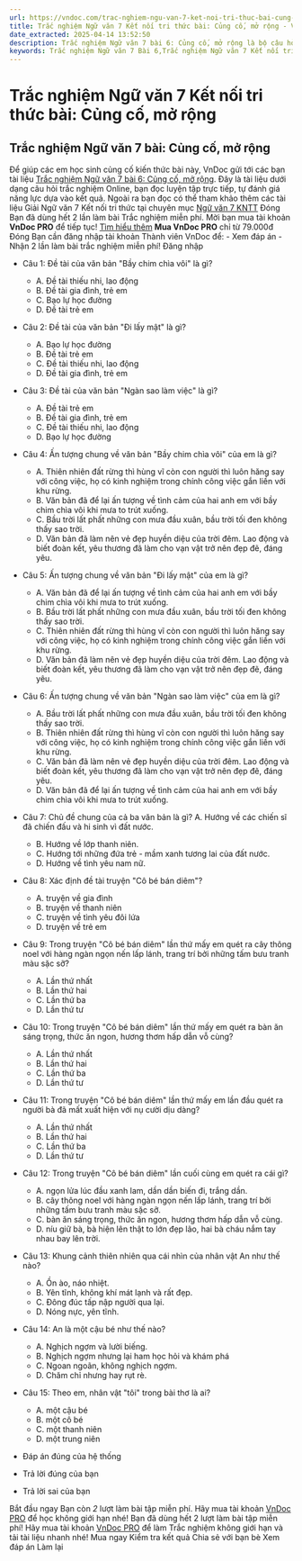 ```yaml
---
url: https://vndoc.com/trac-nghiem-ngu-van-7-ket-noi-tri-thuc-bai-cung-co-mo-rong-329260
title: Trắc nghiệm Ngữ văn 7 Kết nối tri thức bài: Củng cố, mở rộng - VnDoc.com
date_extracted: 2025-04-14 13:52:50
description: Trắc nghiệm Ngữ văn 7 bài 6: Củng cố, mở rộng là bộ câu hỏi trắc nghiệm khách quan liên quan đến nội dung trong chương trình Ngữ văn 7 Kết nối tri thức
keywords: Trắc nghiệm Ngữ văn 7 Bài 6,Trắc nghiệm Ngữ văn 7 Kết nối tri thức Bài 6,Trắc nghiệm văn 7 Kết nối tri thức,Trắc nghiệm Ngữ văn 7 bài Củng cố,mở rộng,Trắc nghiệm Ngữ văn 7 KNTT,Củng cố,Ngữ văn 7 KNTT,Ngữ văn 7 bài 6 kntt
---
```


# Trắc nghiệm Ngữ văn 7 Kết nối tri thức bài: Củng cố, mở rộng
## **Trắc nghiệm Ngữ văn 7 bài: Củng cố, mở rộng**
Để giúp các em học sinh củng cố kiến thức bài này, VnDoc gửi tới các bạn tài liệu [Trắc nghiệm Ngữ văn 7 bài 6: Củng cố, mở rộng](<https://vndoc.com/trac-nghiem-ngu-van-7-ket-noi-tri-thuc-bai-cung-co-mo-rong-329260>). Đây là tài liệu dưới dạng câu hỏi trắc nghiệm Online, bạn đọc luyện tập trực tiếp, tự đánh giá năng lực dựa vào kết quả.
Ngoài ra bạn đọc có thể tham khảo thêm các tài liệu Giải Ngữ văn 7 Kết nối tri thức tại chuyên mục [Ngữ văn 7 KNTT](<https://vndoc.com/ngu-van-7-kntt-tap1>)
Đóng
Bạn đã dùng hết 2 lần làm bài Trắc nghiệm miễn phí. Mời bạn mua tài khoản **VnDoc PRO** để tiếp tục\! [Tìm hiểu thêm](</pro>)
**Mua VnDoc PRO** chỉ từ 79.000đ
Đóng
Bạn cần đăng nhập tài khoản Thành viên VnDoc để:
\- Xem đáp án
\- Nhận 2 lần làm bài trắc nghiệm miễn phí\!
Đăng nhập 
  * Câu 1: Đề tài của văn bản "Bầy chim chìa vôi" là gì?
    * A. Đề tài thiếu nhi, lao động
    * B. Đề tài gia đình, trẻ em
    * C. Bạo lự học đường
    * D. Đề tài trẻ em
  * Câu 2: Đề tài của văn bản "Đi lấy mật" là gì?
    * A. Bạo lự học đường
    * B. Đề tài trẻ em
    * C. Đề tài thiếu nhi, lao động
    * D. Đề tài gia đình, trẻ em
  * Câu 3: Đề tài của văn bản "Ngàn sao làm việc" là gì?
    * A. Đề tài trẻ em
    * B. Đề tài gia đình, trẻ em
    * C. Đề tài thiếu nhi, lao động
    * D. Bạo lự học đường
  * Câu 4: Ấn tượng chung về văn bản "Bầy chim chìa vôi" của em là gì?
    * A. Thiên nhiên đất rừng thì hùng vĩ còn con người thì luôn hăng say với công việc, họ có kinh nghiệm trong chính công việc gắn liền với khu rừng.
    * B. Văn bản đã để lại ấn tượng về tình cảm của hai anh em với bầy chim chìa vôi khi mưa to trút xuống.
    * C. Bầu trời lất phất những con mưa đầu xuân, bầu trời tối đen không thấy sao trời.
    * D. Văn bản đã làm nên vẻ đẹp huyền diệu của trời đêm. Lao động và biết đoàn kết, yêu thương đã làm cho vạn vật trở nên đẹp đẽ, đáng yêu.
  * Câu 5: Ấn tượng chung về văn bản "Đi lấy mật" của em là gì?
    * A. Văn bản đã để lại ấn tượng về tình cảm của hai anh em với bầy chim chìa vôi khi mưa to trút xuống.
    * B. Bầu trời lất phất những con mưa đầu xuân, bầu trời tối đen không thấy sao trời.
    * C. Thiên nhiên đất rừng thì hùng vĩ còn con người thì luôn hăng say với công việc, họ có kinh nghiệm trong chính công việc gắn liền với khu rừng.
    * D. Văn bản đã làm nên vẻ đẹp huyền diệu của trời đêm. Lao động và biết đoàn kết, yêu thương đã làm cho vạn vật trở nên đẹp đẽ, đáng yêu.
  * Câu 6: Ấn tượng chung về văn bản "Ngàn sao làm việc" của em là gì?
    * A. Bầu trời lất phất những con mưa đầu xuân, bầu trời tối đen không thấy sao trời.
    * B. Thiên nhiên đất rừng thì hùng vĩ còn con người thì luôn hăng say với công việc, họ có kinh nghiệm trong chính công việc gắn liền với khu rừng.
    * C. Văn bản đã làm nên vẻ đẹp huyền diệu của trời đêm. Lao động và biết đoàn kết, yêu thương đã làm cho vạn vật trở nên đẹp đẽ, đáng yêu.
    * D. Văn bản đã để lại ấn tượng về tình cảm của hai anh em với bầy chim chìa vôi khi mưa to trút xuống.
  * Câu 7: Chủ đề chung của cả ba văn bản là gì?
A. Hướng về các chiến sĩ đã chiến đấu và hi sinh vì đất nước.
    * B. Hướng về lớp thanh niên.
    * C. Hướng tới những đứa trẻ - mầm xanh tương lai của đất nước.
    * D. Hướng về tình yêu nam nữ.
  * Câu 8: Xác định đề tài truyện "Cô bé bán diêm"?
    * A. truyện về gia đình
    * B. truyện về thanh niên
    * C. truyện về tình yêu đôi lứa
    * D. truyện về trẻ em
  * Câu 9: Trong truyện "Cô bé bán diêm" lần thứ mấy em quét ra cây thông noel với hàng ngàn ngọn nến lấp lánh, trang trí bởi những tấm bưu tranh màu sặc sỡ?
    * A. Lần thứ nhất
    * B. Lần thứ hai
    * C. Lần thứ ba
    * D. Lần thứ tư
  * Câu 10: Trong truyện "Cô bé bán diêm" lần thứ mấy em quét ra bàn ăn sáng trọng, thức ăn ngon, hương thơm hấp dẫn vỗ cùng?
    * A. Lần thứ nhất
    * B. Lần thứ hai
    * C. Lần thứ ba
    * D. Lần thứ tư
  * Câu 11: Trong truyện "Cô bé bán diêm" lần thứ mấy em lần đầu quét ra người bà đã mất xuất hiện với nụ cười dịu dàng?
    * A. Lần thứ nhất
    * B. Lần thứ hai
    * C. Lần thứ ba
    * D. Lần thứ tư
  * Câu 12: Trong truyện "Cô bé bán diêm" lần cuối cùng em quét ra cái gì?
    * A. ngọn lửa lúc đầu xanh lam, dần dần biến đi, trắng dần.
    * B. cây thông noel với hàng ngàn ngọn nến lấp lánh, trang trí bởi những tấm bưu tranh màu sặc sỡ.
    * C. bàn ăn sáng trọng, thức ăn ngon, hương thơm hấp dẫn vỗ cùng.
    * D. níu giữ bà, bà hiện lên thật to lớn đẹp lão, hai bà cháu nắm tay nhau bay lên trời.
  * Câu 13: Khung cảnh thiên nhiên qua cái nhìn của nhân vật An như thế nào?
    * A. Ồn ào, náo nhiệt.
    * B. Yên tĩnh, không khí mát lạnh và rất đẹp.
    * C. Đông đúc tấp nập người qua lại.
    * D. Nóng nực, yên tĩnh.
  * Câu 14: An là một cậu bé như thế nào?
    * A. Nghịch ngợm và lười biếng.
    * B. Nghịch ngợm nhưng lại ham học hỏi và khám phá
    * C. Ngoan ngoãn, không nghịch ngợm.
    * D. Chăm chỉ nhưng hay rụt rè.
  * Câu 15: Theo em, nhân vật "tôi" trong bài thơ là ai?
    * A. một cậu bé
    * B. một cô bé
    * C. một thanh niên
    * D. một trung niên

  * Đáp án đúng của hệ thống
  * Trả lời đúng của bạn
  * Trả lời sai của bạn

Bắt đầu ngay
Bạn còn _2_ lượt làm bài tập miễn phí. Hãy mua tài khoản [VnDoc PRO](</pro>) để học không giới hạn nhé\!  Bạn đã dùng hết 2 lượt làm bài tập miễn phí\! Hãy mua tài khoản [VnDoc PRO](</pro>) để làm Trắc nghiệm không giới hạn và tải tài liệu nhanh nhé\!  Mua ngay
Kiểm tra kết quả Chia sẻ với bạn bè Xem đáp án Làm lại
